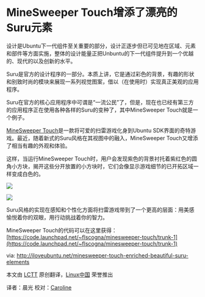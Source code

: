MineSweeper Touch增添了漂亮的Suru元素
==================================

设计是Ubuntu下一代组件至关重要的部分，设计正逐步但已可见地在区域、元素和部件等方面实施，整体的设计能量正把Unbuntu的下一代组件提升到一个优越的、现代的以及创新的水平。

Suru是官方的设计程序的一部分。本质上讲，它是通过彩色的背景，有趣的形状和别致时尚的模块来展现一系列视觉图案，借以（在使用时）实现真正美观的应用程序。

Suru在官方的核心应用程序中可谓是“一流公民”了，但是，现在也已经有第三方的应用程序正在使用各种各样的Suru的变种了，其中MineSweeper Touch就是一个例子。

[MineSweeper Touch](https://launchpad.net/minesweeper-touch)是一款将可爱的扫雷游戏化身到Ubuntu SDK界面的奇特游戏。最近，随着新式的Suru风格在其视图中的融入，MineSweeper Touch又增添了相当有趣的外观和体验。

这样，当运行MineSweeper Touch时，用户会发现紫色的背景衬托着紫红色的圆角小方块，揭开这些分开放置的小方块时，它们会像显示游戏细节的已开拓区域一样变成白色的。

![](http://iloveubuntu.net/pictures_me/MineSweeper%20Touch%20suru%20style%201.png)

![](http://iloveubuntu.net/pictures_me/MineSweeper%20Touch%20game%20lost.png)

Suru风格的实现在感知和个性化方面将扫雷游戏带到了一个更高的层面：用美感愉悦着你的双眼，用行动挑战着你的智力。

MineSweeper Touch的代码可以在这里获得： [https://code.launchpad.net/~flscogna/minesweeper-touch/trunk-1](https://code.launchpad.net/~flscogna/minesweeper-touch/trunk-1)

via: http://iloveubuntu.net/minesweeper-touch-enriched-beautiful-suru-elements

本文由 [LCTT][] 原创翻译，[Linux中国][] 荣誉推出

译者：晨光 校对：[Caroline][]

[LCTT]:https://github.com/LCTT/TranslateProject
[Linux中国]:http://linux.cn/portal.php
[译者ID]:http://linux.cn/space/译者ID
[Caroline]:http://linux.cn/space/14763

[1]:http://iloveubuntu.net/minesweeper-touch-enriched-beautiful-suru-elements
[2]:https://launchpad.net/minesweeper-touch
[3]:https://code.launchpad.net/~flscogna/minesweeper-touch/trunk-1 
